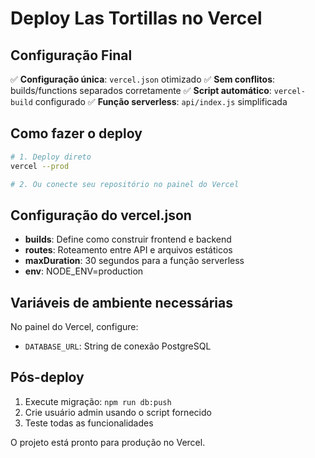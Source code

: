 # Deploy Las Tortillas no Vercel

## Configuração Final

✅ **Configuração única**: `vercel.json` otimizado
✅ **Sem conflitos**: builds/functions separados corretamente
✅ **Script automático**: `vercel-build` configurado
✅ **Função serverless**: `api/index.js` simplificada

## Como fazer o deploy

```bash
# 1. Deploy direto
vercel --prod

# 2. Ou conecte seu repositório no painel do Vercel
```

## Configuração do vercel.json

- **builds**: Define como construir frontend e backend
- **routes**: Roteamento entre API e arquivos estáticos
- **maxDuration**: 30 segundos para a função serverless
- **env**: NODE_ENV=production

## Variáveis de ambiente necessárias

No painel do Vercel, configure:
- `DATABASE_URL`: String de conexão PostgreSQL

## Pós-deploy

1. Execute migração: `npm run db:push`
2. Crie usuário admin usando o script fornecido
3. Teste todas as funcionalidades

O projeto está pronto para produção no Vercel.